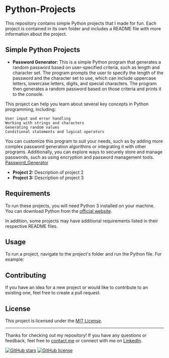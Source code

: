 # Python-Projects

This repository contains simple Python projects that I made for fun. Each project is contained in its own folder and includes a README file with more information about the project.

## Simple Python Projects

- **Password Generator:** This is a simple Python program that generates a random password based on user-specified criteria, such as length and character set. The program prompts the user to specify the length of the password and the character set to use, which can include uppercase letters, lowercase letters, digits, and special characters. The program then generates a random password based on those criteria and prints it to the console.

This project can help you learn about several key concepts in Python programming, including:

    User input and error handling
    Working with strings and characters
    Generating random values
    Conditional statements and logical operators

You can customize this program to suit your needs, such as by adding more complex password generation algorithms or integrating it with other programs. Additionally, you can explore ways to securely store and manage passwords, such as using encryption and password management tools.
[Password_Generator](https://github.com/fa-iizii/Python-Projects/tree/main/Password_Generator)

- **Project 2:** Description of project 2
- **Project 3:** Description of project 3

## Requirements

To run these projects, you will need Python 3 installed on your machine. You can download Python from the [official website](https://www.python.org/downloads/).

In addition, some projects may have additional requirements listed in their respective README files.

## Usage

To run a project, navigate to the project's folder and run the Python file. For example:


## Contributing

If you have an idea for a new project or would like to contribute to an existing one, feel free to create a pull request.

## License

This project is licensed under the [MIT License](https://github.com/fa-iizii/Python-Projects/blob/main/LICENSE.txt).

---

Thanks for checking out my repository! If you have any questions or feedback, feel free to [contact me](mailto:youremail@example.com) or connect with me on [LinkedIn](https://www.linkedin.com/in/faiz-muhammed/).

[![GitHub stars](https://img.shields.io/github/stars/fa-iizii/Python-Projects.svg)](https://github.com/fa-iizii/fa-iizii/stargazers)
[![GitHub license](https://img.shields.io/github/license/fa-iizii/Python-Projects.svg)](https://github.com/fa-iizii/Python-Projects/blob/main/LICENSE.txt)
